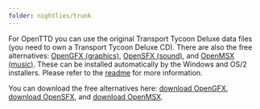 ```yaml
---
folder: nightlies/trunk
---
```


For OpenTTD you can use the original Transport Tycoon Deluxe data files (you need to own a Transport Tycoon Deluxe CD).
There are also the free alternatives: [OpenGFX (graphics)](http://dev.openttdcoop.org/projects/opengfx), [OpenSFX (sound)](http://dev.openttdcoop.org/projects/opensfx), and [OpenMSX (music)](http://dev.openttdcoop.org/projects/openmsx).
These can be installed automatically by the Windows and OS/2 installers.
Please refer to the [readme](https://binaries.openttd.org/nightlies/trunk/@@version@@/readme.txt) for more information.

You can download the free alternatives here: [download OpenGFX](../opengfx-releases/latest.html), [download OpenSFX](../opensfx-releases/latest.html), and [download OpenMSX](../openmsx-releases/latest.html).
